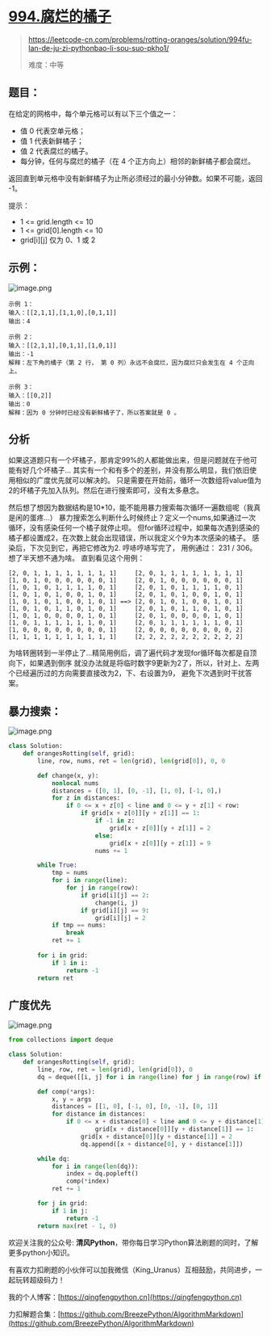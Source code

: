 # [994.腐烂的橘子](https://leetcode-cn.com/problems/rotting-oranges/solution/994fu-lan-de-ju-zi-pythonbao-li-sou-suo-pkho1/)
> https://leetcode-cn.com/problems/rotting-oranges/solution/994fu-lan-de-ju-zi-pythonbao-li-sou-suo-pkho1/
>
> 难度：中等

## 题目：

在给定的网格中，每个单元格可以有以下三个值之一：

- 值 0 代表空单元格；
- 值 1 代表新鲜橘子；
- 值 2 代表腐烂的橘子。
- 每分钟，任何与腐烂的橘子（在 4 个正方向上）相邻的新鲜橘子都会腐烂。

返回直到单元格中没有新鲜橘子为止所必须经过的最小分钟数。如果不可能，返回 -1。

提示：

- 1 <= grid.length <= 10
- 1 <= grid[0].length <= 10
- grid[i][j] 仅为 0、1 或 2

## 示例：
![image.png](https://pic.leetcode-cn.com/1626419479-ObeXHj-image.png)

```
示例 1：
输入：[[2,1,1],[1,1,0],[0,1,1]]
输出：4

示例 2：
输入：[[2,1,1],[0,1,1],[1,0,1]]
输出：-1
解释：左下角的橘子（第 2 行， 第 0 列）永远不会腐烂，因为腐烂只会发生在 4 个正向上。

示例 3：
输入：[[0,2]]
输出：0
解释：因为 0 分钟时已经没有新鲜橘子了，所以答案就是 0 。
```

## 分析

如果这道题只有一个坏橘子，那肯定99%的人都能做出来，但是问题就在于他可能有好几个坏橘子...
其实有一个和有多个的差别，并没有那么明显，我们依旧使用相似的广度优先就可以解决的。
只是需要在开始前，循环一次数组将value值为2的坏橘子先加入队列。然后在进行搜索即可，没有太多悬念。

然后想了想因为数据结构是10*10，能不能用暴力搜索每次循环一遍数组呢（我真是闲的蛋疼...）
暴力搜索怎么判断什么时候终止？定义一个nums,如果通过一次循环，没有感染任何一个橘子就停止呗。
但for循环过程中，如果每次遇到感染的橘子都设置成2，在次数上就会出现错误，所以我定义个9为本次感染的橘子。
感染后，下次见到它，再把它修改为2. 哼哧哼哧写完了， 用例通过： 231 / 306。想了半天想不通为啥。
直到看见这个用例：
```
[2, 0, 1, 1, 1, 1, 1, 1, 1, 1]     [2, 0, 1, 1, 1, 1, 1, 1, 1, 1]
[1, 0, 1, 0, 0, 0, 0, 0, 0, 1]     [2, 0, 1, 0, 0, 0, 0, 0, 0, 1]
[1, 0, 1, 0, 1, 1, 1, 1, 0, 1]     [2, 0, 1, 0, 1, 1, 1, 1, 0, 1]
[1, 0, 1, 0, 1, 0, 0, 1, 0, 1]     [2, 0, 1, 0, 1, 0, 0, 1, 0, 1]
[1, 0, 1, 0, 1, 0, 0, 1, 0, 1] ==> [2, 0, 1, 0, 1, 0, 0, 1, 0, 1]
[1, 0, 1, 0, 1, 1, 0, 1, 0, 1]     [2, 0, 1, 0, 1, 1, 0, 1, 0, 1]
[1, 0, 1, 0, 0, 0, 0, 1, 0, 1]     [2, 0, 1, 0, 0, 0, 0, 1, 0, 1]
[1, 0, 1, 1, 1, 1, 1, 1, 0, 1]     [2, 0, 1, 1, 1, 1, 1, 1, 0, 1]
[1, 0, 0, 0, 0, 0, 0, 0, 0, 1]     [2, 0, 0, 0, 0, 0, 0, 0, 0, 2]
[1, 1, 1, 1, 1, 1, 1, 1, 1, 1]     [2, 2, 2, 2, 2, 2, 2, 2, 2, 2]
```
为啥转圈转到一半停止了...精简用例后，调了遍代码才发现for循环每次都是自顶向下，如果遇到倒序
就没办法就是将临时数字9更新为2了，所以，针对上、左两个已经遍历过的方向需要直接改为2，下、右设置为9，
避免下次遇到时干扰答案。

## 暴力搜索：
![image.png](https://pic.leetcode-cn.com/1626419490-KwGHFW-image.png)

```python
class Solution:
    def orangesRotting(self, grid):
        line, row, nums, ret = len(grid), len(grid[0]), 0, 0

        def change(x, y):
            nonlocal nums
            distances = ([0, 1], [0, -1], [1, 0], [-1, 0],)
            for z in distances:
                if 0 <= x + z[0] < line and 0 <= y + z[1] < row:
                    if grid[x + z[0]][y + z[1]] == 1:
                        if -1 in z:
                            grid[x + z[0]][y + z[1]] = 2
                        else:
                            grid[x + z[0]][y + z[1]] = 9
                        nums += 1

        while True:
            tmp = nums
            for i in range(line):
                for j in range(row):
                    if grid[i][j] == 2:
                        change(i, j)
                    if grid[i][j] == 9:
                        grid[i][j] = 2
            if tmp == nums:
                break
            ret += 1
            
        for i in grid:
            if 1 in i:
                return -1
        return ret
```

## 广度优先
![image.png](https://pic.leetcode-cn.com/1626419494-cORQyT-image.png)

```python
from collections import deque

class Solution:
    def orangesRotting(self, grid):
        line, row, ret = len(grid), len(grid[0]), 0
        dq = deque([[i, j] for i in range(line) for j in range(row) if grid[i][j] == 2])

        def comp(*args):
            x, y = args
            distances = [[1, 0], [-1, 0], [0, -1], [0, 1]]
            for distance in distances:
                if 0 <= x + distance[0] < line and 0 <= y + distance[1] < row and \
                        grid[x + distance[0]][y + distance[1]] == 1:
                    grid[x + distance[0]][y + distance[1]] = 2
                    dq.append([x + distance[0], y + distance[1]])

        while dq:
            for i in range(len(dq)):
                index = dq.popleft()
                comp(*index)
            ret += 1

        for j in grid:
            if 1 in j:
                return -1
        return max(ret - 1, 0)
```

欢迎关注我的公众号: **清风Python**，带你每日学习Python算法刷题的同时，了解更多python小知识。

有喜欢力扣刷题的小伙伴可以加我微信（King_Uranus）互相鼓励，共同进步，一起玩转超级码力！

我的个人博客：[https://qingfengpython.cn](https://qingfengpython.cn)

力扣解题合集：[https://github.com/BreezePython/AlgorithmMarkdown](https://github.com/BreezePython/AlgorithmMarkdown)
